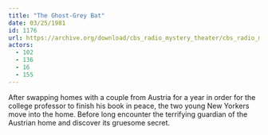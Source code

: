 ```yaml
---
title: "The Ghost-Grey Bat"
date: 03/25/1981
id: 1176
url: https://archive.org/download/cbs_radio_mystery_theater/cbs_radio_mystery_theater-1151-1200.zip/cbs_radio_mystery_theater-1151-1200%2Fcbsrmt_1176_the_ghostgrey_bat.mp3
actors:
  - 102
  - 136
  - 16
  - 155
---
```

After swapping homes with a couple from Austria for a year in order for the college professor to finish his book in peace, the two young New Yorkers move into the home. Before long encounter the terrifying guardian of the Austrian home and discover its gruesome secret.